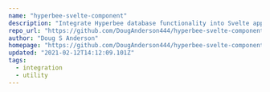 ```yaml
---
name: "hyperbee-svelte-component"
description: "Integrate Hyperbee database functionality into Svelte applications."
repo_url: "https://github.com/DougAnderson444/hyperbee-svelte-component"
author: "Doug S Anderson"
homepage: "https://github.com/DougAnderson444/hyperbee-svelte-component#readme"
updated: "2021-02-12T14:12:09.101Z"
tags: 
  - integration
  - utility
---
```

